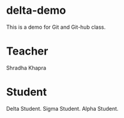 # delta-demo
This is a demo for Git and Git-hub class.

# Teacher
Shradha Khapra

# Student
Delta Student.
Sigma Student.
Alpha Student.